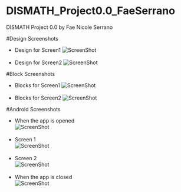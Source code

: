 # DISMATH_Project0.0_FaeSerrano
DISMATH Project 0.0 by Fae Nicole Serrano

#Design Screenshots
- Design for Screen1
![ScreenShot](Design1.png)
</br></br>
- Design for Screen2
![ScreenShot](Design2.png)

#Block Screenshots
- Blocks for Screen1
![ScreenShot](Block1.png)
</br></br>
- Blocks for Screen2
![ScreenShot](Block2.png)

#Android Screenshots
- When the app is opened</br>
![ScreenShot](Welcome.jpg)
</br></br>
- Screen 1</br>
![ScreenShot](Screen1.jpg)
</br></br>
- Screen 2</br>
![ScreenShot](Screen2.jpg)
</br></br>
- When the app is closed</br>
![ScreenShot](Exit.jpg)
